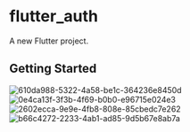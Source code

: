 # flutter_auth

A new Flutter project.

## Getting Started

![610da988-5322-4a58-be1c-364236e8450d](https://user-images.githubusercontent.com/60160226/179819075-2c22f40c-7ac6-4be7-9716-a9a06224bc9b.jpg)
![0e4ca13f-3f3b-4f69-b0b0-e96715e024e3](https://user-images.githubusercontent.com/60160226/179819073-4326fbb7-1605-424f-acec-55f60e8857f8.jpg)
![2602ecca-9e9e-4fb8-808e-85cbedc7e262](https://user-images.githubusercontent.com/60160226/179819068-68e7525d-3687-4fe3-bab2-18f29d89e39c.jpg)
![b66c4272-2233-4ab1-ad85-9d5b67e8ab7a](https://user-images.githubusercontent.com/60160226/179819070-e5301b8f-c4bf-47b0-ad02-b9c97798a168.jpg)



